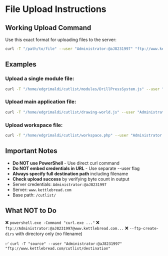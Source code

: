 # File Upload Instructions

## Working Upload Command

Use this exact format for uploading files to the server:

```bash
curl -T "/path/to/file" --user "Administrator:@aJ8231997" "ftp://www.kettlebread.com/cutlist/path/to/destination"
```

## Examples

### Upload a single module file:
```bash
curl -T "/home/edgrimaldi/cutlist/modules/DrillPressSystem.js" --user "Administrator:@aJ8231997" "ftp://www.kettlebread.com/cutlist/modules/DrillPressSystem.js"
```

### Upload main application file:
```bash
curl -T "/home/edgrimaldi/cutlist/drawing-world.js" --user "Administrator:@aJ8231997" "ftp://www.kettlebread.com/cutlist/drawing-world.js"
```

### Upload workspace file:
```bash
curl -T "/home/edgrimaldi/cutlist/workspace.php" --user "Administrator:@aJ8231997" "ftp://www.kettlebread.com/cutlist/workspace.php"
```

## Important Notes

- **Do NOT use PowerShell** - Use direct curl command
- **Do NOT embed credentials in URL** - Use separate --user flag
- **Always specify full destination path** including filename
- **Check upload success** by verifying byte count in output
- Server credentials: `Administrator:@aJ8231997`
- Server: `www.kettlebread.com`
- Base path: `/cutlist/`

## What NOT to Do

❌ `powershell.exe -Command "curl.exe ..."`
❌ `ftp://Administrator:@aJ8231997@www.kettlebread.com...`
❌ `--ftp-create-dirs` with directory only (no filename)

✅ `curl -T "source" --user "Administrator:@aJ8231997" "ftp://www.kettlebread.com/cutlist/destination"`